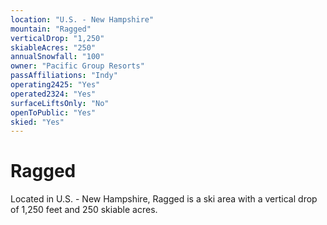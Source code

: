 ```yaml
---
location: "U.S. - New Hampshire"
mountain: "Ragged"
verticalDrop: "1,250"
skiableAcres: "250"
annualSnowfall: "100"
owner: "Pacific Group Resorts"
passAffiliations: "Indy"
operating2425: "Yes"
operated2324: "Yes"
surfaceLiftsOnly: "No"
openToPublic: "Yes"
skied: "Yes"
---
```


# Ragged

Located in U.S. - New Hampshire, Ragged is a ski area with a vertical drop of 1,250 feet and 250 skiable acres.